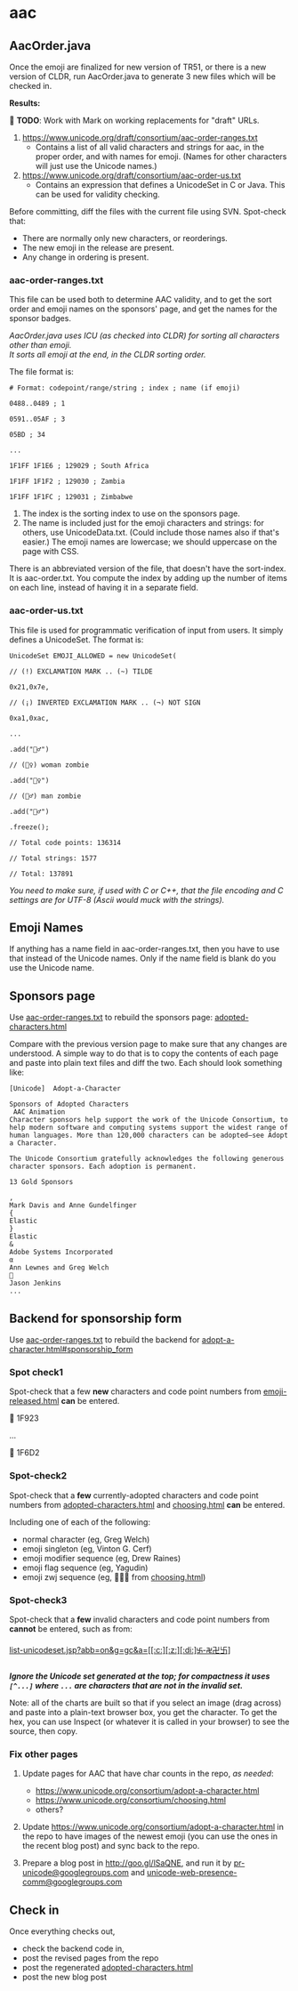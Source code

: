 # aac

## AacOrder.java

Once the emoji are finalized for new version of TR51, or there is a new version
of CLDR, run AacOrder.java to generate 3 new files which will be checked in.

**Results:**

:construction: **TODO**: Work with Mark on working replacements for "draft" URLs.

1.  <https://www.unicode.org/draft/consortium/aac-order-ranges.txt>
    *   Contains a list of all valid characters and strings for aac, in the
        proper order, and with names for emoji. (Names for other characters will
        just use the Unicode names.)
2.  <https://www.unicode.org/draft/consortium/aac-order-us.txt>
    *   Contains an expression that defines a UnicodeSet in C or Java. This can
        be used for validity checking.

Before committing, diff the files with the current file using SVN. Spot-check
that:

*   There are normally only new characters, or reorderings.
*   The new emoji in the release are present.
*   Any change in ordering is present.

### aac-order-ranges.txt

This file can be used both to determine AAC validity, and to get the sort order
and emoji names on the sponsors' page, and get the names for the sponsor badges.

*AacOrder.java uses ICU (as checked into CLDR) for sorting all characters other than emoji.\
It sorts all emoji at the end, in the CLDR sorting order.*

The file format is:
```
# Format: codepoint/range/string ; index ; name (if emoji)

0488..0489 ; 1

0591..05AF ; 3

05BD ; 34

...

1F1FF 1F1E6 ; 129029 ; South Africa

1F1FF 1F1F2 ; 129030 ; Zambia

1F1FF 1F1FC ; 129031 ; Zimbabwe
```

1.  The index is the sorting index to use on the sponsors page.
2.  The name is included just for the emoji characters and strings: for others,
    use UnicodeData.txt. (Could include those names also if that's easier.) The
    emoji names are lowercase; we should uppercase on the page with CSS.

There is an abbreviated version of the file, that doesn't have the sort-index.
It is aac-order.txt. You compute the index by adding up the number of items on
each line, instead of having it in a separate field.

### aac-order-us.txt

This file is used for programmatic verification of input from users. It simply
defines a UnicodeSet. The format is:
```
UnicodeSet EMOJI_ALLOWED = new UnicodeSet(

// (!) EXCLAMATION MARK .. (~) TILDE

0x21,0x7e,

// (¡) INVERTED EXCLAMATION MARK .. (¬) NOT SIGN

0xa1,0xac,

...

.add("🧞‍♂")

// (🧟‍♀) woman zombie

.add("🧟‍♀")

// (🧟‍♂) man zombie

.add("🧟‍♂")

.freeze();

// Total code points: 136314

// Total strings: 1577

// Total: 137891
```

*You need to make sure, if used with C or C++, that the file encoding and C
settings are for UTF-8 (Ascii would muck with the strings).*

## Emoji Names

If anything has a name field in aac-order-ranges.txt, then you have to use that
instead of the Unicode names. Only if the name field is blank do you use the
Unicode name.

## Sponsors page

Use
[aac-order-ranges.txt](https://www.unicode.org/draft/consortium/aac-order-ranges.txt)
to rebuild the sponsors page:
[adopted-characters.html](https://www.unicode.org/consortium/adopted-characters.html)

Compare with the previous version page to make sure that any changes are
understood. A simple way to do that is to copy the contents of each page and
paste into plain text files and diff the two. Each should look something like:
```
[Unicode]  Adopt-a-Character
 
Sponsors of Adopted Characters
 AAC Animation
Character sponsors help support the work of the Unicode Consortium, to help modern software and computing systems support the widest range of human languages. More than 120,000 characters can be adopted—see Adopt a Character.

The Unicode Consortium gratefully acknowledges the following generous character sponsors. Each adoption is permanent.

13 Gold Sponsors

,
Mark Davis and Anne Gundelfinger
{
Elastic
}
Elastic
&
Adobe Systems Incorporated
α
Ann Lewnes and Greg Welch
💩
Jason Jenkins
...
```

## Backend for sponsorship form

Use
[aac-order-ranges.txt](https://www.unicode.org/draft/consortium/aac-order-ranges.txt)
to rebuild the backend for
[adopt-a-character.html#sponsorship_form](https://www.unicode.org/consortium/adopt-a-character.html#sponsorship_form)

### Spot check1

Spot-check that a few **new** characters and code point numbers from
[emoji-released.html](https://www.unicode.org/emoji/charts/emoji-released.html)
**can** be entered.

🤣 1F923

...

🛒 1F6D2

### Spot-check2

Spot-check that a **few** currently-adopted characters and code point numbers
from
[adopted-characters.html](https://www.unicode.org/consortium/adopted-characters.html)
and [choosing.html](https://www.unicode.org/consortium/choosing.html) **can** be
entered.

Including one of each of the following:

*   normal character (eg, Greg Welch)
*   emoji singleton (eg, Vinton G. Cerf)
*   emoji modifier sequence (eg, Drew Raines)
*   emoji flag sequence (eg, Yagudin)
*   emoji zwj sequence (eg, 👩‍👩‍👦 from
    [choosing.html](https://www.unicode.org/consortium/choosing.html))

### Spot-check3

Spot-check that a **few** invalid characters and code point numbers from
**cannot** be entered, such as from:

[list-unicodeset.jsp?abb=on&g=gc&a=\[\[:c:\]\[:z:\]\[:di:\]࿕-࿘卍卐\]](https://util.unicode.org/UnicodeJsps/list-unicodeset.jsp?abb=on&g=gc&a=%5B%5B:c:%5D%5B:z:%5D%5B:di:%5D%E0%BF%95-%E0%BF%98%20%E5%8D%8D%20%E5%8D%90%5D)

***Ignore the Unicode set generated at the top; for compactness it uses
`[^...]` where `...` are characters that are not in the invalid set.***

Note: all of the charts are built so that if you select an image (drag across)
and paste into a plain-text browser box, you get the character. To get the hex,
you can use Inspect (or whatever it is called in your browser) to see the
source, then copy.

### Fix other pages

1.  Update pages for AAC that have char counts in the repo, *as needed*:
    *   <https://www.unicode.org/consortium/adopt-a-character.html>
    *   <https://www.unicode.org/consortium/choosing.html>
    *   others?
2.  Update https://www.unicode.org/consortium/adopt-a-character.html in the repo to have
    images of the newest emoji (you can use the ones in the recent blog post) and sync back to the repo.

3.  Prepare a blog post in <http://goo.gl/lSaQNE>, and run it by
    pr-unicode@googlegroups.com and unicode-web-presence-comm@googlegroups.com

## Check in

Once everything checks out,

*   check the backend code in,
*   post the revised pages from the repo
*   post the regenerated
    [adopted-characters.html](https://www.unicode.org/consortium/adopted-characters.html)
*   post the new blog post

